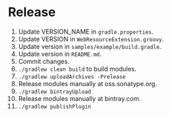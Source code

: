 # Release

1. Update VERSION_NAME in `gradle.properties`.
1. Update VERSION in `WebResourceExtension.groovy`.
1. Update version in `samples/example/build.gradle`.
1. Update version in `README.md`.
1. Commit changes.
1. `./gradlew clean build` to build modules.
1. `./gradlew uploadArchives -Prelease`
1. Release modules manually at oss.sonatype.org.
1. `./gradlew bintrayUpload`
1. Release modules manually at bintray.com.
1. `./gradlew publishPlugin`
